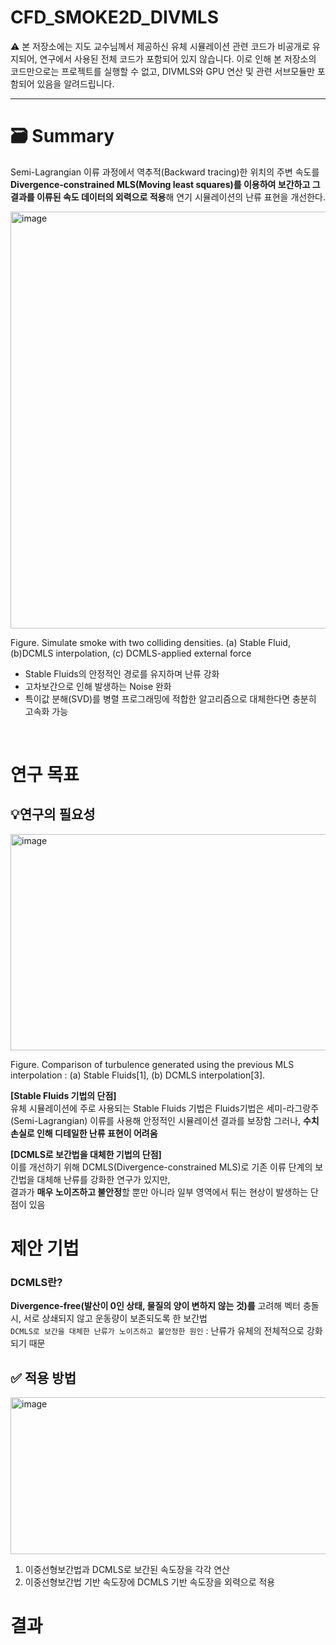 # CFD_SMOKE2D_DIVMLS
⚠️ 본 저장소에는 지도 교수님께서 제공하신 유체 시뮬레이션 관련 코드가 비공개로 유지되어, 연구에서 사용된 전체 코드가 포함되어 있지 않습니다.
이로 인해 본 저장소의 코드만으로는 프로젝트를 실행할 수 없고, DIVMLS와 GPU 연산 및 관련 서브모듈만 포함되어 있음을 알려드립니다.
<hr>

# 🗃️ Summary 
Semi-Lagrangian 이류 과정에서 역추적(Backward tracing)한 위치의 주변 속도를 **Divergence-constrained MLS(Moving least squares)를 이용하여 보간하고 그 결과를 이류된 속도 데이터의 외력으로 적용**해 연기 시뮬레이션의 난류 표현을 개선한다.

<img width="578" height="667" alt="image" src="https://github.com/user-attachments/assets/56d75a11-97d9-4aad-9124-0651853c8e3b" />

Figure. Simulate smoke with two colliding densities. (a) Stable Fluid, (b)DCMLS interpolation, (c) DCMLS-applied external force

- Stable Fluids의 안정적인 경로를 유지하며 난류 강화
- 고차보간으로 인해 발생하는 Noise 완화
- 특이값 분해(SVD)를 병렬 프로그래밍에 적합한 알고리즘으로 대체한다면 충분히 고속화 가능
<br>

# 연구 목표
## 💡연구의 필요성
<img width="623" height="346" alt="image" src="https://github.com/user-attachments/assets/3a9b4f9f-2001-423c-bd57-1a940f614835" />

Figure. Comparison of turbulence generated using the previous MLS interpolation : (a) Stable Fluids[1], (b) DCMLS interpolation[3].

**[Stable Fluids 기법의 단점]** <br>
유체 시뮬레이션에 주로 사용되는 Stable Fluids 기법은 Fluids기법은 세미-라그랑주(Semi-Lagrangian) 이류를 사용해 안정적인 시뮬레이션 결과를 보장함
그러나, **수치 손실로 인해 디테일한 난류 표현이 어려움**

**[DCMLS로 보간법을 대체한 기법의 단점]** <br>
이를 개선하기 위해 DCMLS(Divergence-constrained MLS)로 기존 이류 단계의 보간법을 대체해 난류를 강화한 연구가 있지만, <br>
결과가 **매우 노이즈하고 불안정**할 뿐만 아니라 일부 영역에서 튀는 현상이 발생하는 단점이 있음

# 제안 기법

### DCMLS란?

**Divergence-free(발산이 0인 상태, 물질의 양이 변하지 않는 것)를** 고려해 벡터 충돌 시, 서로 상쇄되지 않고 운동량이 보존되도록 한 보간법
<br>
`DCMLS로 보간을 대체한 난류가 노이즈하고 불안정한 원인` : 난류가 유체의 전체적으로 강화되기 때문

## ✅ 적용 방법

<img width="1297" height="251" alt="image" src="https://github.com/user-attachments/assets/936e08e8-87aa-4009-9972-234d9aa2bb2a" />

1. 이중선형보간법과 DCMLS로 보간된 속도장을 각각 연산
2. 이중선형보간법 기반 속도장에 DCMLS 기반 속도장을 외력으로 적용

# 결과
